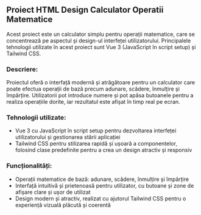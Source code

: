 ## Proiect HTML Design Calculator Operatii Matematice

Acest proiect este un calculator simplu pentru operații matematice, care se concentrează pe aspectul și design-ul interfeței utilizatorului. Principalele tehnologii utilizate în acest proiect sunt Vue 3 (JavaScript în script setup) și Tailwind CSS.

### Descriere:
Proiectul oferă o interfață modernă și atrăgătoare pentru un calculator care poate efectua operații de bază precum adunare, scădere, înmulțire și împărțire. Utilizatorii pot introduce numere și pot apăsa butoanele pentru a realiza operațiile dorite, iar rezultatul este afișat în timp real pe ecran.

### Tehnologii utilizate:
- Vue 3 cu JavaScript în script setup pentru dezvoltarea interfeței utilizatorului și gestionarea stării aplicației
- Tailwind CSS pentru stilizarea rapidă și ușoară a componentelor, folosind clase predefinite pentru a crea un design atractiv și responsiv

### Funcționalități:
- Operații matematice de bază: adunare, scădere, înmulțire și împărțire
- Interfață intuitivă și prietenoasă pentru utilizator, cu butoane și zone de afișare clare și ușor de utilizat
- Design modern și atractiv, realizat cu ajutorul Tailwind CSS pentru o experiență vizuală plăcută și coerentă
